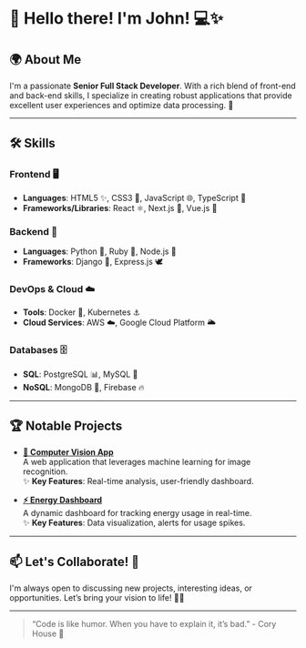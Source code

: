 # 👋 Hello there! I'm **John**! 💻✨  

## 🌍 About Me  

I'm a passionate **Senior Full Stack Developer**. With a rich blend of front-end and back-end skills, I specialize in creating robust applications that provide excellent user experiences and optimize data processing. 🚀  

---  

## 🛠️ Skills  

### Frontend 🖥️  
- **Languages**: HTML5 ✨, CSS3 🎨, JavaScript 🌐, TypeScript 🔄  
- **Frameworks/Libraries**: React ⚛️, Next.js 🚀, Vue.js 🔮  

### Backend 🔧  
- **Languages**: Python 🐍, Ruby 💎, Node.js 🌟  
- **Frameworks**: Django 🐍, Express.js 🕊️  

### DevOps & Cloud ☁️  
- **Tools**: Docker 🐳, Kubernetes ⚓  
- **Cloud Services**: AWS ☁️, Google Cloud Platform 🌥️  

### Databases 🗄️  
- **SQL**: PostgreSQL 📊, MySQL 🥇  
- **NoSQL**: MongoDB 🍃, Firebase 🔥  
---  

## 🏆 Notable Projects  

- **[🌟 Computer Vision App](https://github.com/rango1105/computer-vision-app)**  
  A web application that leverages machine learning for image recognition.  
  ✨ **Key Features**: Real-time analysis, user-friendly dashboard.  

- **[⚡ Energy Dashboard](https://www.energycap.com/energy-monitoring-software/)**  
  A dynamic dashboard for tracking energy usage in real-time.  
  ✨ **Key Features**: Data visualization, alerts for usage spikes.

---  

## 📫 Let's Collaborate! 🎉  

I'm always open to discussing new projects, interesting ideas, or opportunities. Let’s bring your vision to life! 🚀💡  

---  

> “Code is like humor. When you have to explain it, it’s bad.” - Cory House 🌈
